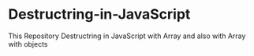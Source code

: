 # Destructring-in-JavaScript
This Repository Destructring in JavaScript with Array and also with Array with objects
